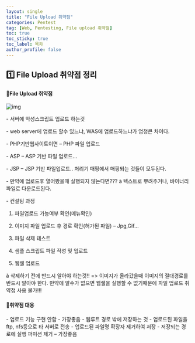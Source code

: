 ```yaml
---
layout: single
title: "File Upload 취약점"
categories: Pentest
tag: [Web, Pentesting, File upload 취약점]
toc: true
toc_sticky: true
toc_label: 목차
author_profile: false
---
```


## 1️⃣ File Upload 취약점 정리



#### 📜**File Upload 취약점**

![img](https://blog.kakaocdn.net/dn/cGOQYw/btqByGFdm4U/0W11Zv7RFYLOZOsSHRM6G0/img.png)

\-     서버에 악성스크립트 업로드 하는것

\-     web server에 업로드 할수 있느냐, WAS에 업로드하느냐가 엄청큰 차이다.

\-     PHP기반웹사이트이면 – PHP 파일 업로드

\-     ASP – ASP 기반 파일 업로드…

\-     JSP – JSP 기반 파일업로드.. 처리기 매핑에서 매핑되는 것들이 모두된다.

\-     만약에 업로드후 열어봤을때 실행되지 않는다면???
       à 텍스트로 뿌려주거나, 바이너리 파일로 다운로드된다.

\-     컨설팅 과정

1. 파일업로드 가능여부 확인(메뉴확인)

2. 이미지 파일 업로드 후 경로 확인(허가된 파일) – Jpg,Gif…

3. 파일 삭제 테스트

4. 샘플 스크립트 파일 작성 및 업로드

5.  웹쉘 업로드

   

à 삭제하기 전에 반드시 알아야 하는것!! => 이미지가 올라갔을때 이미지의 절대경로를 반드시 알아야 한다. 만약에 알수가 없으면 웹쉘을 실행할 수 없기때문에 파일 업로드 취약점 사용 불가!!!



#### 📜**취약점 대응**

\- 업로드 기능 구현 안함 - 가장좋음
\- 웹루트 경로 밖에 저장하는 것
\- 업로드된 파일을 ftp, nfs등으로 타 서버로 전송
\- 업로드된 파일명 확장자 제거하여 저장
\- 저장되는 경로에 실행 퍼미션 제거 – 가장좋음

